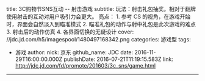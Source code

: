 title: 3C购物节SNS互动 -- 射击游戏
subtitle: 玩法：射击礼包抽奖。相对于翻牌使用射击的互动对用户吸引力会更大。 亮点： 1. 参考 CS 的视角，在游戏开始时，界面会自然淡入到瞄准模式 2. 瞄准礼包的动作与射中礼包是此次游戏的难点 3. 射击后的动作仿真 4. 各界面切换的无疑设计
cover: //jdc.jd.com/h5/imagespool/1480497168342.png
categories: 游戏型
tags:
  - 游戏
author:
  nick: 京东
  github_name: JDC
date: 2016-11-29T16:00:00.000Z
publishDate: 2016-07-21T11:19:15.583Z
link: http://jdc.jd.com/fd/promote/201603/3c_sns/game.html
---

